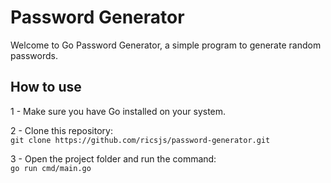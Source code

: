 # Password Generator

Welcome to Go Password Generator, a simple program to generate random passwords.

## How to use

1 - Make sure you have Go installed on your system.<br>

2 - Clone this repository:<br>
    ```
    git clone https://github.com/ricsjs/password-generator.git
    ```

3 - Open the project folder and run the command:<br>
    ```
    go run cmd/main.go
    ```